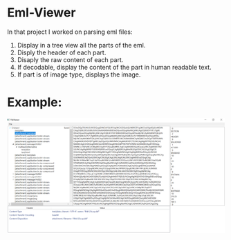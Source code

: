 # Eml-Viewer

In that project I worked on parsing eml files:
1. Display in a tree view all the parts of the eml.
2. Disply the header of each part.
3. Disaply the raw content of each part.
4. If decodable, display the content of the part in human readable text.
5. If part is of image type, displays the image. 

# Example:
![alt text](https://github.com/DorShaar/eml-viewer/blob/main/images/file_viewer_eample.png "Eml Viewer Example")
